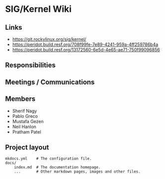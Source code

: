 # SIG/Kernel Wiki

## Links

* https://git.rockylinux.org/sig/kernel/
* https://peridot.build.resf.org/708f99fe-7e89-4241-959a-4ff259786b4a 
* https://peridot.build.resf.org/13172560-6e5d-4e65-ae71-750f99096856

## Responsibilities

## Meetings / Communications

## Members

* Sherif Nagy
* Pablo Greco
* Mustafa Gezen
* Neil Hanlon
* Pratham Patel

## Project layout

    mkdocs.yml    # The configuration file.
    docs/
        index.md  # The documentation homepage.
        ...       # Other markdown pages, images and other files.
